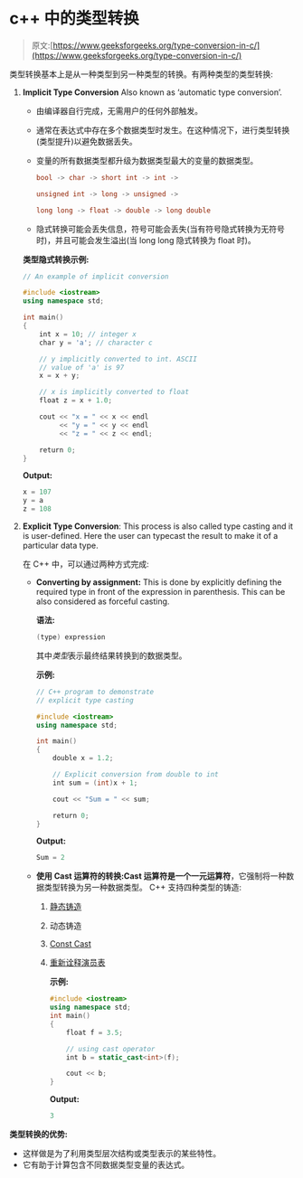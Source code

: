 # c++ 中的类型转换

> 原文:[https://www.geeksforgeeks.org/type-conversion-in-c/](https://www.geeksforgeeks.org/type-conversion-in-c/)

类型转换基本上是从一种类型到另一种类型的转换。有两种类型的类型转换:

1.  **Implicit Type Conversion** Also known as ‘automatic type conversion’.
    *   由编译器自行完成，无需用户的任何外部触发。
    *   通常在表达式中存在多个数据类型时发生。在这种情况下，进行类型转换(类型提升)以避免数据丢失。
    *   变量的所有数据类型都升级为数据类型最大的变量的数据类型。

        ```cpp
        bool -> char -> short int -> int -> 

        unsigned int -> long -> unsigned -> 

        long long -> float -> double -> long double

        ```

    *   隐式转换可能会丢失信息，符号可能会丢失(当有符号隐式转换为无符号时)，并且可能会发生溢出(当 long long 隐式转换为 float 时)。

    **类型隐式转换示例:**

    ```cpp
    // An example of implicit conversion

    #include <iostream>
    using namespace std;

    int main()
    {
        int x = 10; // integer x
        char y = 'a'; // character c

        // y implicitly converted to int. ASCII
        // value of 'a' is 97
        x = x + y;

        // x is implicitly converted to float
        float z = x + 1.0;

        cout << "x = " << x << endl
             << "y = " << y << endl
             << "z = " << z << endl;

        return 0;
    }
    ```

    **Output:**

    ```cpp
    x = 107
    y = a
    z = 108

    ```

2.  **Explicit Type Conversion**: This process is also called type casting and it is user-defined. Here the user can typecast the result to make it of a particular data type.

    在 C++ 中，可以通过两种方式完成:

    *   **Converting by assignment:** This is done by explicitly defining the required type in front of the expression in parenthesis. This can be also considered as forceful casting.

        **语法:**

        ```cpp
        (type) expression
        ```

        其中*类型*表示最终结果转换到的数据类型。

        **示例:**

        ```cpp
        // C++ program to demonstrate
        // explicit type casting

        #include <iostream>
        using namespace std;

        int main()
        {
            double x = 1.2;

            // Explicit conversion from double to int
            int sum = (int)x + 1;

            cout << "Sum = " << sum;

            return 0;
        }
        ```

        **Output:**

        ```cpp
        Sum = 2

        ```

    *   **使用 Cast 运算符的转换:**Cast 运算符是一个**一元运算符**，它强制将一种数据类型转换为另一种数据类型。
        C++ 支持四种类型的铸造:
        1.  [静态铸造](https://www.geeksforgeeks.org/static_cast-in-c-type-casting-operators/)
        2.  动态铸造
        3.  [Const Cast](https://www.geeksforgeeks.org/casting-operators-in-c-set-1-const_cast/)
        4.  [重新诠释演员表](https://www.geeksforgeeks.org/reinterpret_cast-in-cpp/)

            **示例:**

            ```cpp
            #include <iostream>
            using namespace std;
            int main()
            {
                float f = 3.5;

                // using cast operator
                int b = static_cast<int>(f);

                cout << b;
            }
            ```

            **Output:**

            ```cpp
            3

            ```

**类型转换的优势:**

*   这样做是为了利用类型层次结构或类型表示的某些特性。
*   它有助于计算包含不同数据类型变量的表达式。